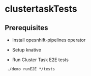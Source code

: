# clustertaskTests

## Prerequisites

* Install opesnhift-pipelines operator

* Setup knative 

* Run Cluster Task E2E tests

```
 ./demo runE2E */tests
```
